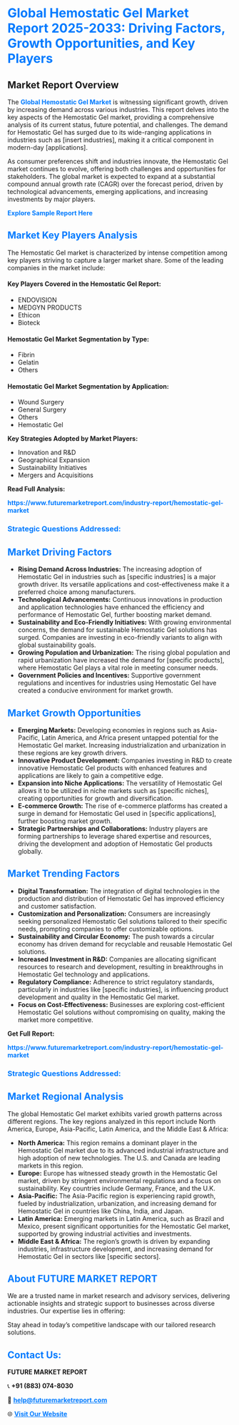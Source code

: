 <h1 style="color: #007BFF;">Global Hemostatic Gel Market Report 2025-2033: Driving Factors, Growth Opportunities, and Key Players</h1>

<section id="overview">
<h2>Market Report Overview</h2>
<p>The <a href="https://www.futuremarketreport.com/industry-report/hemostatic-gel-market" style="color: #007BFF; text-decoration: none;"><strong>Global Hemostatic Gel Market</strong></a> is witnessing significant growth, driven by increasing demand across various industries. This report delves into the key aspects of the Hemostatic Gel market, providing a comprehensive analysis of its current status, future potential, and challenges. The demand for Hemostatic Gel has surged due to its wide-ranging applications in industries such as [insert industries], making it a critical component in modern-day [applications].</p>
<p>As consumer preferences shift and industries innovate, the Hemostatic Gel market continues to evolve, offering both challenges and opportunities for stakeholders. The global market is expected to expand at a substantial compound annual growth rate (CAGR) over the forecast period, driven by technological advancements, emerging applications, and increasing investments by major players.</p>
</section>

<section id="overview">
<p><a href="https://www.futuremarketreport.com/request-sample/reportId=122068" style="color: #007BFF; text-decoration: none;"><strong>Explore Sample Report Here</strong></a></p>
</section>

<section id="key-players">
<h2 style="color: #007BFF;">Market Key Players Analysis</h2>
<p>The Hemostatic Gel market is characterized by intense competition among key players striving to capture a larger market share. Some of the leading companies in the market include:</p>
<h4>Key Players Covered in the Hemostatic Gel Report:</h4>
<ul><li>ENDOVISION</li><li>MEDGYN PRODUCTS</li><li>Ethicon</li><li>Bioteck</li></ul>
<h4>Hemostatic Gel Market Segmentation by Type:</h4>
<ul><li>Fibrin</li><li>Gelatin</li><li>Others</li></ul>

<h4>Hemostatic Gel Market Segmentation by Application:</h4>
<ul><li>Wound Surgery</li><li>General Surgery</li><li>Others</li><li>Hemostatic Gel</li></ul>
<p><strong>Key Strategies Adopted by Market Players:</strong></p>
<ul>
<li>Innovation and R&D</li>
<li>Geographical Expansion</li>
<li>Sustainability Initiatives</li>
<li>Mergers and Acquisitions</li>
</ul>
</section>

<section>
<p><strong>Read Full Analysis: </strong></p><a href="https://www.futuremarketreport.com/industry-report/hemostatic-gel-market" style="color: #007BFF; text-decoration: none;"><strong>https://www.futuremarketreport.com/industry-report/hemostatic-gel-market</strong></a>
<h3 style="color: #007BFF;">Strategic Questions Addressed:</h3>
</section>

<section id="driving-factors">
<h2 style="color: #007BFF;">Market Driving Factors</h2>
<ul>
<li><strong>Rising Demand Across Industries:</strong> The increasing adoption of Hemostatic Gel in industries such as [specific industries] is a major growth driver. Its versatile applications and cost-effectiveness make it a preferred choice among manufacturers.</li>
<li><strong>Technological Advancements:</strong> Continuous innovations in production and application technologies have enhanced the efficiency and performance of Hemostatic Gel, further boosting market demand.</li>
<li><strong>Sustainability and Eco-Friendly Initiatives:</strong> With growing environmental concerns, the demand for sustainable Hemostatic Gel solutions has surged. Companies are investing in eco-friendly variants to align with global sustainability goals.</li>
<li><strong>Growing Population and Urbanization:</strong> The rising global population and rapid urbanization have increased the demand for [specific products], where Hemostatic Gel plays a vital role in meeting consumer needs.</li>
<li><strong>Government Policies and Incentives:</strong> Supportive government regulations and incentives for industries using Hemostatic Gel have created a conducive environment for market growth.</li>
</ul>
</section>

<section id="growth-opportunities">
<h2 style="color: #007BFF;">Market Growth Opportunities</h2>
<ul>
<li><strong>Emerging Markets:</strong> Developing economies in regions such as Asia-Pacific, Latin America, and Africa present untapped potential for the Hemostatic Gel market. Increasing industrialization and urbanization in these regions are key growth drivers.</li>
<li><strong>Innovative Product Development:</strong> Companies investing in R&D to create innovative Hemostatic Gel products with enhanced features and applications are likely to gain a competitive edge.</li>
<li><strong>Expansion into Niche Applications:</strong> The versatility of Hemostatic Gel allows it to be utilized in niche markets such as [specific niches], creating opportunities for growth and diversification.</li>
<li><strong>E-commerce Growth:</strong> The rise of e-commerce platforms has created a surge in demand for Hemostatic Gel used in [specific applications], further boosting market growth.</li>
<li><strong>Strategic Partnerships and Collaborations:</strong> Industry players are forming partnerships to leverage shared expertise and resources, driving the development and adoption of Hemostatic Gel products globally.</li>
</ul>
</section>

<section id="trending-factors">
<h2 style="color: #007BFF;">Market Trending Factors</h2>
<ul>
<li><strong>Digital Transformation:</strong> The integration of digital technologies in the production and distribution of Hemostatic Gel has improved efficiency and customer satisfaction.</li>
<li><strong>Customization and Personalization:</strong> Consumers are increasingly seeking personalized Hemostatic Gel solutions tailored to their specific needs, prompting companies to offer customizable options.</li>
<li><strong>Sustainability and Circular Economy:</strong> The push towards a circular economy has driven demand for recyclable and reusable Hemostatic Gel solutions.</li>
<li><strong>Increased Investment in R&D:</strong> Companies are allocating significant resources to research and development, resulting in breakthroughs in Hemostatic Gel technology and applications.</li>
<li><strong>Regulatory Compliance:</strong> Adherence to strict regulatory standards, particularly in industries like [specific industries], is influencing product development and quality in the Hemostatic Gel market.</li>
<li><strong>Focus on Cost-Effectiveness:</strong> Businesses are exploring cost-efficient Hemostatic Gel solutions without compromising on quality, making the market more competitive.</li>
</ul>
</section>

<section>
<p><strong>Get Full Report: </strong></p><a href="https://www.futuremarketreport.com/industry-report/hemostatic-gel-market" style="color: #007BFF; text-decoration: none;"><strong>https://www.futuremarketreport.com/industry-report/hemostatic-gel-market</strong></a>
<h3 style="color: #007BFF;">Strategic Questions Addressed:</h3>
</section>


<section id="regional-analysis">
<h2 style="color: #007BFF;">Market Regional Analysis</h2>
<p>The global Hemostatic Gel market exhibits varied growth patterns across different regions. The key regions analyzed in this report include North America, Europe, Asia-Pacific, Latin America, and the Middle East & Africa:</p>
<ul>
<li><strong>North America:</strong> This region remains a dominant player in the Hemostatic Gel market due to its advanced industrial infrastructure and high adoption of new technologies. The U.S. and Canada are leading markets in this region.</li>
<li><strong>Europe:</strong> Europe has witnessed steady growth in the Hemostatic Gel market, driven by stringent environmental regulations and a focus on sustainability. Key countries include Germany, France, and the U.K.</li>
<li><strong>Asia-Pacific:</strong> The Asia-Pacific region is experiencing rapid growth, fueled by industrialization, urbanization, and increasing demand for Hemostatic Gel in countries like China, India, and Japan.</li>
<li><strong>Latin America:</strong> Emerging markets in Latin America, such as Brazil and Mexico, present significant opportunities for the Hemostatic Gel market, supported by growing industrial activities and investments.</li>
<li><strong>Middle East & Africa:</strong> The region’s growth is driven by expanding industries, infrastructure development, and increasing demand for Hemostatic Gel in sectors like [specific sectors].</li>
</ul>
</section>

<footer>
<h2 style="color: #007BFF;">About FUTURE MARKET REPORT</h2>
<p>We are a trusted name in market research and advisory services, delivering actionable insights and strategic support to businesses across diverse industries. Our expertise lies in offering:</p>

<p>Stay ahead in today’s competitive landscape with our tailored research solutions.</p>

<h2 style="color: #007BFF;">Contact Us:</h2>
<p><strong>FUTURE MARKET REPORT</strong></p>
<p>📞 <strong>+91 (883) 074-8030</strong></p>
<p>📧 <strong><a href="mailto:help@futuremarketreport.com" style="color: #007BFF;">help@futuremarketreport.com</a></strong></p>
<p>🌐 <strong><a href="https://www.futuremarketreport.com/" style="color: #007BFF;">Visit Our Website</a></strong></p>
</footer>